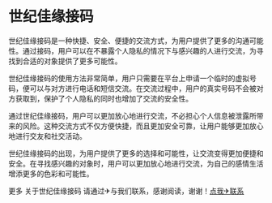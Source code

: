 # 世纪佳缘接码

世纪佳缘接码是一种快捷、安全、便捷的交流方式，为用户提供了更多的沟通可能性。通过接码，用户可以在不暴露个人隐私的情况下与感兴趣的人进行交流，为寻找到合适的对象提供了更多可能性。

世纪佳缘接码的使用方法非常简单，用户只需要在平台上申请一个临时的虚拟号码，便可以与对方进行电话和短信交流。在交流过程中，用户的真实号码不会被对方获取到，保护了个人隐私的同时也增加了交流的安全性。

通过世纪佳缘接码，用户可以更加放心地进行交流，不必担心个人信息被泄露所带来的风险。这种交流方式不仅方便快捷，而且更加安全可靠，让用户能够更加放心地进行交友和社交活动。

世纪佳缘接码的出现，为用户提供了更多的选择和可能性，让交流变得更加便捷和安全。在寻找感兴趣的对象时，用户可以更加放心地进行交流，为自己的感情生活增添更多的色彩和可能性。

更多 关于世纪佳缘接码 请通过✈与我们联系，感谢阅读，谢谢！[点我✈联系](https://ads.k02.cc)